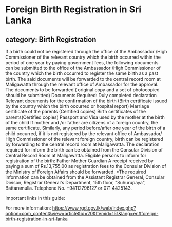 # Foreign Birth Registration in Sri Lanka
## category: Birth Registration

If a birth could not be registered through the office of the Ambassador /High Commissioner of the relevant country which the birth occurred within the period of one year by paying government fees, the following documents can be submitted to the office of the Ambassador /High Commissioner of the country which the birth occurred to register the same birth as a past birth. The said documents will be forwarded to the central record room at Maligawatta through the relevant office of Ambassador for the approval.
The documents to be forwarded ( original copy and a set of photocopied should be submitted)
Documents Required:
Duly completed declaration
Relevant documents for the confirmation of the birth (Birth certificate issued by the country which the birth occurred or hospital report)
Marriage certificate of the parents (Certified copies)
Birth certificates of the parents(Certified copies)
Passport and Visa used by the mother at the birth of the child 
If mother and /or father are citizens of a foreign country, the same certificate.
Similarly, any period before/after one year of the birth of a child occurred, if it is not registered by the relevant office of Ambassador/ High Commissioner of the relevant foreign country, birth can be registered by forwarding to the central record room at Maligawatta.
The declaration required for inform the birth can be obtained from the Consular Division of Central Record Room at Maligawatta.
Eligible persons to inform for registration of the birth:
Father
Mother
Guardian
A receipt received by paying a sum of Rs.13,755.00 as registration fees to the Consular Division of the Ministry of Foreign Affairs should be forwarded.
*The required information can be obtained from the Assistant Registrar General, Consular Divison, Registrar General's Department, 15th floor, "Suhurupaya", Battaramulla. Telephone No. +94112796127 or 071 4425143.

Important links in this guide:


For more information: https://www.rgd.gov.lk/web/index.php?option=com_content&view=article&id=20&Itemid=151&lang=en#foreign-birth-registration-in-sri-lanka
